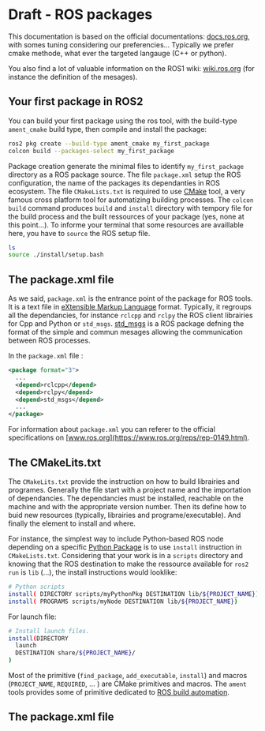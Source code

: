 # Draft - ROS packages

This documentation is based on  the official documentations: [docs.ros.org](https://docs.ros.org),
with somes tuning considering our preferencies...
Typically we prefer cmake methode, what ever the targeted langauge (C++ or python).

You also find a lot of valuable information on the ROS1 wiki: [wiki.ros.org](https://wiki.ros.org) (for instance the definition of the mesages).

## Your first package in ROS2

You can build your first package using the ros tool, with the build-type `ament_cmake` build type, then compile and install the package:

```sh
ros2 pkg create --build-type ament_cmake my_first_package
colcon build --packages-select my_first_package
```
Package creation generate the minimal files to identify `my_first_package` directory as a ROS package source.
The file `package.xml` setup the ROS configuration, the name of the packages its dependanties in ROS ecosystem. 
The file `CMakeLists.txt` is required to use [CMake](https://en.wikipedia.org/wiki/CMake) tool, a very famous cross platform tool for automatizing building processes.
The `colcon build` command produces `build` and `install` directory with tempory file for the build process and the built ressources of your package (yes, none at this point...).
To informe your terminal that some resources are availlable here, you have to `source` the ROS setup file. 

```sh
ls
source ./install/setup.bash
```

## The package.xml file

As we said, `package.xml` is the entrance point of the package for ROS tools.
It is a text file in [eXtensible Markup Language](https://fr.wikipedia.org/wiki/Extensible_Markup_Language) format.
Typically, it regroups all the dependancies, for instance `rclcpp` and `rclpy` the ROS client librairies for Cpp and Python or `std_msgs`.
[std_msgs](http://wiki.ros.org/std_msgs) is a ROS package defning the format of the simple and commun mesages allowing the communication between ROS processes.

In the `package.xml` file :

```xml
<package format="3">
  ...
  <depend>rclcpp</depend>
  <depend>rclpy</depend>
  <depend>std_msgs</depend>
  ...
</package>
```

For information about `package.xml` you can referer to the official specifications on [www.ros.org](https://www.ros.org/reps/rep-0149.html).


## The CMakeLits.txt 

The `CMakeLits.txt` provide the instruction on how to build librairies and programes.
Generally the file start with a project name and the importation of dependancies.
The dependancies must be installed, reachable on the machine and with the appropriate version number.
Then its define how to buid new resources (typically, librairies and programe/executable).
And finally the element to install and where.

For instance, the simplest way to include Python-based ROS node depending on a specific [Python Package](https://docs.python.org/3/glossary.html#term-package) is to use `install` instruction in `CMakeLists.txt`.
Considering that your work is in a `scripts` directory and knowing that the ROS destination to make the ressource available for `ros2 run` is `lib` (...),
the install instructions would looklike:

```sh
# Python scripts
install( DIRECTORY scripts/myPythonPkg DESTINATION lib/${PROJECT_NAME})
install( PROGRAMS scripts/myNode DESTINATION lib/${PROJECT_NAME})
```

For launch file:

```sh
# Install launch files.
install(DIRECTORY
  launch
  DESTINATION share/${PROJECT_NAME}/
)
```

Most of the primitive (`find_package`, `add_executable`, `install`) and macros (`PROJECT_NAME`, `REQUIRED`, ... ) are CMake primitives and macros.
The `ament` tools provides some of primitive dedicated to [ROS build automation](https://docs.ros.org/en/foxy/How-To-Guides/Ament-CMake-Documentation.html).

## The package.xml file